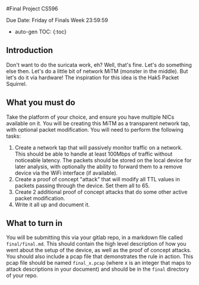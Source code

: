 #Final Project CS596

Due Date: Friday of Finals Week 23:59:59

* auto-gen TOC:
{:toc}

## Introduction

Don't want to do the suricata work, eh? Well, that's fine. Let's do something else then. Let's do a little bit of network MiTM (monster in the middle). But let's do it via hardware! The inspiration for this idea is the Hak5 Packet Squirrel.

## What you must do

Take the platform of your choice, and ensure you have multiple NICs available on it. You will be creating this MiTM as a transparent network tap, with optional packet modification. You will need to perform the following tasks:

1. Create a network tap that will passively monitor traffic on a network. This should be able to handle at least 100Mbps of traffic without noticeable latency. The packets should be stored on the local device for later analysis, with optionally the ability to forward them to a remove device via the WiFi interface (if available).
1. Create a proof of concept "attack" that will modify all TTL values in packets passing through the device. Set them all to 65.
1. Create 2 additional proof of concept attacks that do some other active packet modification.
1. Write it all up and document it.


## What to turn in

You will be submitting this via your gitlab repo, in a markdown file called `final/final.md`. This should contain the high level description of how you went about the setup of the device, as well as the proof of concept attacks. You should also include a pcap file that demonstrates the rule in action. This pcap file should be named `final_x.pcap` (where x is an integer that maps to attack descriptions in your document) and should be in the `final` directory of your repo.
